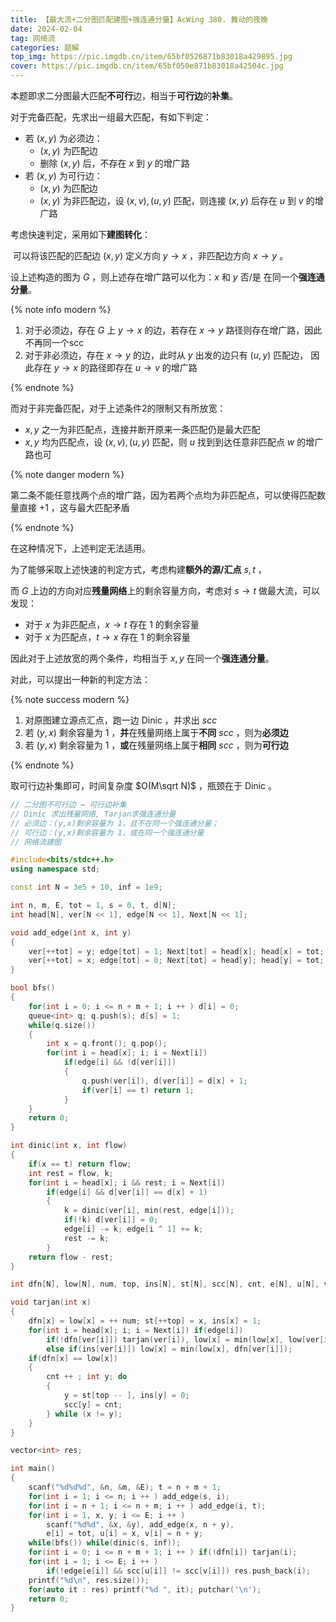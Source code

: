 ```yaml
---
title: 【最大流+二分图匹配建图+强连通分量】AcWing 380. 舞动的夜晚
date: 2024-02-04
tag: 网络流
categories: 题解
top_img: https://pic.imgdb.cn/item/65bf0526871b83018a429895.jpg
cover: https://pic.imgdb.cn/item/65bf050e871b83018a42504c.jpg
---
```


本题即求二分图最大匹配**不可行**边，相当于**可行边**的**补集**。

对于完备匹配，先求出一组最大匹配，有如下判定：

- 若 $(x,y)$ 为必须边：
  - $(x,y)$ 为匹配边
  - 删除 $(x,y)$ 后，不存在 $x$ 到 $y$ 的增广路
- 若 $(x,y)$ 为可行边：
  - $(x,y)$ 为匹配边
  - $(x,y)$ 为非匹配边，设 $(x,v),(u,y)$ 匹配，则连接 $(x,y)$ 后存在 $u$ 到 $v$  的增广路

考虑快速判定，采用如下**建图转化**：

​	可以将该匹配的匹配边 $(x,y)$ 定义方向 $y\rightarrow x$ ，非匹配边方向 $x\rightarrow y$ 。

设上述构造的图为 $G$ ，则上述存在增广路可以化为：$x$ 和 $y$ 否/是 在同一个**强连通分量**。

{% note info modern %}

1. 对于必须边，存在 $G$ 上 $y\rightarrow x$ 的边，若存在 $x\rightarrow y$ 路径则存在增广路，因此不再同一个scc
2. 对于非必须边，存在 $x\rightarrow y$ 的边，此时从 $y$ 出发的边只有 $(u,y)$ 匹配边， 因此存在 $y\rightarrow x$ 的路径即存在 $u\rightarrow v$ 的增广路

{% endnote %}

而对于非完备匹配，对于上述条件2的限制又有所放宽：

-  $x,y$ 之一为非匹配点，连接并断开原来一条匹配仍是最大匹配
- $x,y$ 均为匹配点，设 $(x,v),(u,y)$ 匹配，则 $u$ 找到到达任意非匹配点 $w$ 的增广路也可

{% note danger modern %}

第二条不能任意找两个点的增广路，因为若两个点均为非匹配点，可以使得匹配数量直接 $+1$ ，这与最大匹配矛盾

{% endnote %}

在这种情况下，上述判定无法适用。

为了能够采取上述快速的判定方式，考虑构建**额外的源/汇点** $s,t$ ，

而 $G$ 上边的方向对应**残量网络**上的剩余容量方向，考虑对 $s\rightarrow t$ 做最大流，可以发现：

- 对于 $x$ 为非匹配点，$x\rightarrow t$ 存在 $1$ 的剩余容量
- 对于 $x$ 为匹配点，$t\rightarrow x$ 存在 $1$ 的剩余容量

因此对于上述放宽的两个条件，均相当于 $x,y$ 在同一个**强连通分量**。

对此，可以提出一种新的判定方法：

{% note success modern %}

1. 对原图建立源点汇点，跑一边 $\text{Dinic}$ ，并求出 $scc$
2. 若 $(y,x)$ 剩余容量为 $1$ ，**并**在残量网络上属于**不同** $scc$ ，则为**必须边**
3. 若 $(y,x)$ 剩余容量为 $1$ ，**或**在残量网络上属于**相同** $scc$ ，则为**可行边**

{% endnote %}

取可行边补集即可，时间复杂度 $O(M\sqrt N)$ ，瓶颈在于 $\text{Dinic}$ 。

```cpp
// 二分图不可行边 → 可行边补集
// Dinic 求出残量网络, Tarjan求强连通分量
// 必须边：(y,x)剩余容量为 1，且不在同一个强连通分量；
// 可行边：(y,x)剩余容量为 1，或在同一个强连通分量
// 网络流建图

#include<bits/stdc++.h>
using namespace std;

const int N = 3e5 + 10, inf = 1e9;

int n, m, E, tot = 1, s = 0, t, d[N];
int head[N], ver[N << 1], edge[N << 1], Next[N << 1];

void add_edge(int x, int y)
{
    ver[++tot] = y; edge[tot] = 1; Next[tot] = head[x]; head[x] = tot;
    ver[++tot] = x; edge[tot] = 0; Next[tot] = head[y]; head[y] = tot;
}

bool bfs()
{
    for(int i = 0; i <= n + m + 1; i ++ ) d[i] = 0;
    queue<int> q; q.push(s); d[s] = 1;
    while(q.size())
    {
        int x = q.front(); q.pop();
        for(int i = head[x]; i; i = Next[i])
            if(edge[i] && !d[ver[i]])
            {
                q.push(ver[i]), d[ver[i]] = d[x] + 1;
                if(ver[i] == t) return 1;
            }
    }
    return 0;
}

int dinic(int x, int flow)
{
    if(x == t) return flow;
    int rest = flow, k;
    for(int i = head[x]; i && rest; i = Next[i])
        if(edge[i] && d[ver[i]] == d[x] + 1)
        {
            k = dinic(ver[i], min(rest, edge[i]));
            if(!k) d[ver[i]] = 0;
            edge[i] -= k; edge[i ^ 1] += k;
            rest -= k;
        }
    return flow - rest;
}

int dfn[N], low[N], num, top, ins[N], st[N], scc[N], cnt, e[N], u[N], v[N];

void tarjan(int x)
{
    dfn[x] = low[x] = ++ num; st[++top] = x, ins[x] = 1;
    for(int i = head[x]; i; i = Next[i]) if(edge[i])
        if(!dfn[ver[i]]) tarjan(ver[i]), low[x] = min(low[x], low[ver[i]]);
        else if(ins[ver[i]]) low[x] = min(low[x], dfn[ver[i]]);
    if(dfn[x] == low[x])
    {
        cnt ++ ; int y; do
        {
            y = st[top -- ], ins[y] = 0;
            scc[y] = cnt;
        } while (x != y);
    }
}

vector<int> res;

int main()
{
    scanf("%d%d%d", &n, &m, &E); t = n + m + 1;
    for(int i = 1; i <= n; i ++ ) add_edge(s, i);
    for(int i = n + 1; i <= n + m; i ++ ) add_edge(i, t);
    for(int i = 1, x, y; i <= E; i ++ )
        scanf("%d%d", &x, &y), add_edge(x, n + y), 
    	e[i] = tot, u[i] = x, v[i] = n + y;
    while(bfs()) while(dinic(s, inf));
    for(int i = 0; i <= n + m + 1; i ++ ) if(!dfn[i]) tarjan(i);
    for(int i = 1; i <= E; i ++ ) 
        if(!edge[e[i]] && scc[u[i]] != scc[v[i]]) res.push_back(i);
    printf("%d\n", res.size()); 
    for(auto it : res) printf("%d ", it); putchar('\n');
    return 0;
}
```

